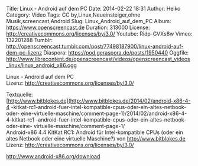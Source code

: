 Title: Linux - Android auf dem PC
Date: 2014-02-22 18:31
Author: Heiko
Category: Video
Tags: CC by,Linux,Neueinsteiger,ohne Musik,screencast,Android
Slug: Linux_Android_auf_dem_PC
Album: https://www.openscreencast.de
Duration: 313000
License: http://creativecommons.org/licenses/by/3.0/
Youtube: Ridp-GVXs8w
Vimeo: 132201288
Tumblr: http://openscreencast.tumblr.com/post/77498187900/linux-android-auf-dem-pc-lizenz
Diaspora: https://pod.geraspora.de/posts/1950440
Oggfile: http://www.librecontent.de/openscreencast/videos/openscreencast_videos_linux/linux_android_x86.ogg

Linux - Android auf dem PC  
Lizenz: <http://creativecommons.org/licenses/by/3.0/>  
  
Textquelle:  
[http://www.bitblokes.de](http://www.bitblokes.de/2014/02/android-x86-4-4
-kitkat-rc1-android-fuer-intel-kompatible-cpus-oder-ein-altes-netbook-oder-
eine-virtuelle-maschine/comment-page-1)/2014/02/android-x86-4-4-kitkat-rc1
-android-fuer-intel-kompatible-cpus-oder-ein-altes-netbook-oder-eine-
virtuelle-maschine/comment-page-1/  
Android-x86 4.4 KitKat RC1: Android für Intel-kompatible CPUs (oder ein altes
Netbook oder eine virtuelle Maschine?) von <http://www.bitblokes.de>  
Lizenz: <http://creativecommons.org/licenses/by/3.0/>  
  
<http://www.android-x86.org/download>

